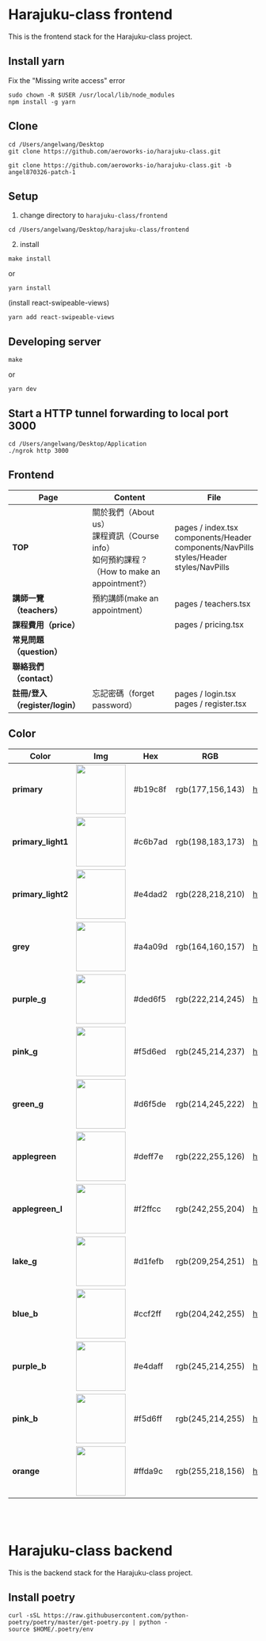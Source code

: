# Harajuku-class frontend
This is the frontend stack for the Harajuku-class project.


## Install yarn
Fix the "Missing write access" error
```
sudo chown -R $USER /usr/local/lib/node_modules
npm install -g yarn
```


## Clone

```
cd /Users/angelwang/Desktop
git clone https://github.com/aeroworks-io/harajuku-class.git
```
```
git clone https://github.com/aeroworks-io/harajuku-class.git -b angel870326-patch-1
```


## Setup
1. change directory to ```harajuku-class/frontend```
```
cd /Users/angelwang/Desktop/harajuku-class/frontend
```
2. install
```
make install
``` 
or 
```
yarn install
```
(install react-swipeable-views)
```
yarn add react-swipeable-views
``` 


## Developing server

```shell
make
```
or
```shell
yarn dev
```


## Start a HTTP tunnel forwarding to local port 3000

```
cd /Users/angelwang/Desktop/Application
./ngrok http 3000
```


## Frontend


|Page|Content|File|
|---|---|---|
|**TOP**|關於我們（About us）<br/>課程資訊（Course info）<br/>如何預約課程？（How to make an appointment?）|pages / index.tsx <br/>components/Header <br/>components/NavPills <br/>styles/Header<br/>styles/NavPills|
|**講師一覽（teachers）**| 預約講師(make an appointment）<br/>|pages / teachers.tsx|
|**課程費用（price）**| |pages / pricing.tsx |
|**常見問題（question）**| | |
|**聯絡我們（contact）**| | |
|**註冊/登入（register/login）**| 忘記密碼（forget password）|pages / login.tsx <br/>pages / register.tsx |



## Color


|Color|Img|Hex|RGB|Link|
|---|---|---|---|---|
|**primary**|<img src="https://www.colorhexa.com/b19c8f.png" width="100" height="100"/>|#b19c8f|rgb(177,156,143)|https://www.colorhexa.com/b19c8f|
|**primary_light1**|<img src="https://www.colorhexa.com/c6b7ad.png" width="100" height="100"/>|#c6b7ad|rgb(198,183,173)|https://www.colorhexa.com/c6b7ad|
|**primary_light2**|<img src="https://www.colorhexa.com/e4dad2.png" width="100" height="100"/>|#e4dad2|rgb(228,218,210)|https://www.colorhexa.com/e4dad2|
|**grey**|<img src="https://www.colorhexa.com/a4a09d.png" width="100" height="100"/>|#a4a09d|rgb(164,160,157)|https://www.colorhexa.com/a4a09d|
|**purple_g**|<img src="https://www.colorhexa.com/ded6f5.png" width="100" height="100"/>|#ded6f5|rgb(222,214,245)|https://www.colorhexa.com/ded6f5|
|**pink_g**|<img src="https://www.colorhexa.com/f5d6ed.png" width="100" height="100"/>|#f5d6ed|rgb(245,214,237)|https://www.colorhexa.com/f5d6ed|
|**green_g**|<img src="https://www.colorhexa.com/d6f5de.png" width="100" height="100"/>|#d6f5de|rgb(214,245,222)|https://www.colorhexa.com/d6f5de|
|**applegreen**|<img src="https://www.colorhexa.com/deff7e.png" width="100" height="100"/>|#deff7e|rgb(222,255,126)|https://www.colorhexa.com/deff7e|
|**applegreen_l**|<img src="https://www.colorhexa.com/f2ffcc.png" width="100" height="100"/>|#f2ffcc|rgb(242,255,204)|https://www.colorhexa.com/f2ffcc|
|**lake_g**|<img src="https://www.colorhexa.com/d1fefb.png" width="100" height="100"/>|#d1fefb|rgb(209,254,251)|https://www.colorhexa.com/d1fefb|
|**blue_b**|<img src="https://www.colorhexa.com/ccf2ff.png" width="100" height="100"/>|#ccf2ff|rgb(204,242,255)|https://www.colorhexa.com/ccf2ff|
|**purple_b**|<img src="https://www.colorhexa.com/e4daff.png" width="100" height="100"/>|#e4daff|rgb(245,214,255)|https://www.colorhexa.com/e4daff|
|**pink_b**|<img src="https://www.colorhexa.com/f5d6ff.png" width="100" height="100"/>|#f5d6ff|rgb(245,214,255)|https://www.colorhexa.com/f5d6ff|
|**orange**|<img src="https://www.colorhexa.com/ffda9c.png" width="100" height="100"/>|#ffda9c|rgb(255,218,156)|https://www.colorhexa.com/ffda9c|

<br/>

<br/>

# Harajuku-class backend
This is the backend stack for the Harajuku-class project.


## Install poetry
```
curl -sSL https://raw.githubusercontent.com/python-poetry/poetry/master/get-poetry.py | python -
source $HOME/.poetry/env
```



